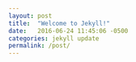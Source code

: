 ```yaml
---
layout: post
title:  "Welcome to Jekyll!"
date:   2016-06-24 11:45:06 -0500
categories: jekyll update
permalink: /post/
---
```

